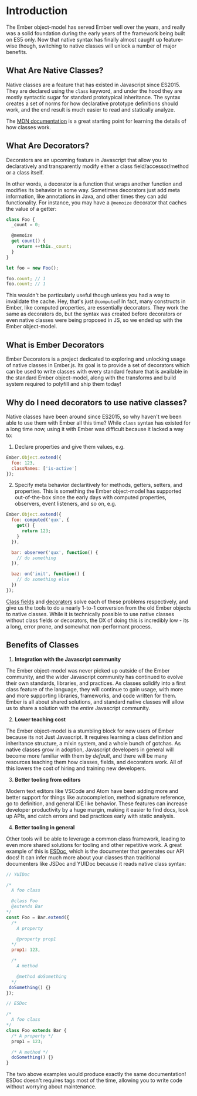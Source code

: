 # Introduction

The Ember object-model has served Ember well over the years, and really was a solid foundation during the early years of the framework being built on ES5 only. Now that native syntax has finally almost caught up feature-wise though, switching to native classes will unlock a number of major benefits.

## What Are Native Classes?

Native classes are a feature that has existed in Javascript since ES2015. They are declared using the `class` keyword, and under the hood they are mostly syntactic sugar for standard prototypical inheritance. The syntax creates a set of norms for how declarative prototype definitions should work, and the end result is much easier to read and statically analyze.

The [MDN documentation](https://developer.mozilla.org/en-US/docs/Web/JavaScript/Reference/Classes) is a great starting point for learning the details of how classes work.

## What Are Decorators?

Decorators are an upcoming feature in Javascript that allow you to declaratively and transparently modify either a class field/accessor/method or a class itself.

In other words, a decorator is a function that wraps another function and modifies its behavior in some way. Sometimes decorators just add meta information, like annotations in Java, and other times they can add functionality. For instance, you may have a `@memoize` decorator that caches the value of a getter:

```js
class Foo {
  _count = 0;

  @memoize
  get count() {
    return ++this._count;
  }
}

let foo = new Foo();

foo.count; // 1
foo.count; // 1
```

This wouldn't be particularly useful though unless you had a way to invalidate the cache. Hey, that's just `@computed`! In fact, many constructs in Ember, like computed properties, are essentially decorators. They work the same as decorators do, but the syntax was created before decorators or even native classes were being proposed in JS, so we ended up with the Ember object-model.

## What is Ember Decorators

Ember Decorators is a project dedicated to exploring and unlocking usage of native classes in Ember.js. Its goal is to provide a set of decorators which can be used to write classes with every standard feature that is available in the standard Ember object-model, along with the transforms and build system required to polyfill and ship them today!

## Why do I need decorators to use native classes?

Native classes have been around since ES2015, so why haven't we been able to use them with Ember all this time? While `class` syntax has existed for a long time now, using it with Ember was difficult because it lacked a way to:

1. Declare properties and give them values, e.g.

  ```js
  Ember.Object.extend({
    foo: 123,
    classNames: ['is-active']
  });
  ```

2. Specify meta behavior declaritively for methods, getters, setters, and properties. This is something the Ember object-model has supported out-of-the-box since the early days with computed properties, observers, event listeners, and so on, e.g.

  ```js
  Ember.Object.extend({
    foo: computed('qux', {
      get() {
        return 123;
      }
    }),

    bar: observer('qux', function() {
      // do something
    }),

    baz: on('init', function() {
      // do something else
    })
  });
  ```

[Class fields](https://github.com/tc39/proposal-class-fields) and
[decorators](https://github.com/tc39/proposal-decorators) solve each of these problems respectively, and give us the tools to do a nearly 1-to-1 conversion from the old Ember objects to native classes. While it is technically possible to use native classes without class fields or decorators, the DX of doing this is incredibly low - its a long, error prone, and somewhat non-performant process.

## Benefits of Classes

1. **Integration with the Javascript community**

  The Ember object-model was never picked up outside of the Ember community, and the wider Javascript community has continued to evolve their own standards, libraries, and practices. As classes solidify into a first class feature of the language, they will continue to gain usage, with more and more supporting libraries, frameworks, and code written for them. Ember is all about shared solutions, and standard native classes will allow us to share a solution with the _entire_ Javascript community.

2. **Lower teaching cost**

  The Ember object-model is a stumbling block for new users of Ember because its not Just Javascript. It requires learning a class definition and inheritance structure, a mixin system, and a whole bunch of gotchas. As native classes grow in adoption, Javascript developers in general will become more familiar with them by _default_, and there will be many resources teaching them how classes, fields, and decorators work. All of this lowers the cost of hiring and training new developers.

3. **Better tooling from editors**

  Modern text editors like VSCode and Atom have been adding more and better support for things like autocompletion, method signature reference, go to definition, and general IDE like behavior. These features can increase developer productivity by a huge margin, making it easier to find docs, look up APIs, and catch errors and bad practices early with static analysis.

4. **Better tooling in general**

  Other tools will be able to leverage a common class framework, leading to even more shared solutions for tooling and other repetitive work. A great example of this is [ESDoc](https://esdoc.org/), which is the documenter that generates our API docs! It can infer much more about your classes than traditional documenters like JSDoc and YUIDoc because it reads native class syntax:

  ```js
  // YUIDoc

  /*
    A foo class

    @class Foo
    @extends Bar
  */
  const Foo = Bar.extend({
    /*
      A property

      @property prop1
    */
    prop1: 123,

    /*
      A method

      @method doSomething
    */
   doSomething() {}
  });

  // ESDoc

  /*
    A foo class
  */
  class Foo extends Bar {
    /* A property */
    prop1 = 123;

    /* A method */
    doSomething() {}
  }
  ```

  The two above examples would produce exactly the same documentation! ESDoc doesn't requires tags most of the time, allowing you to write code without worrying about maintenance.
